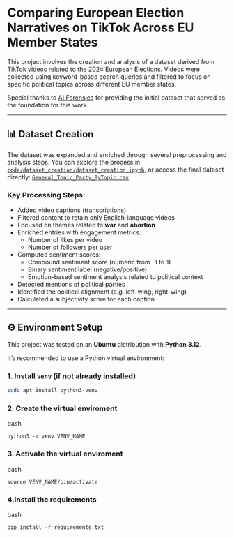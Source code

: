 # Comparing European Election Narratives on TikTok Across EU Member States

This project involves the creation and analysis of a dataset derived from TikTok videos related to the 2024 European Elections. Videos were collected using keyword-based search queries and filtered to focus on specific political topics across different EU member states.

Special thanks to [AI Forensics](https://aiforensics.org/) for providing the initial dataset that served as the foundation for this work.

---

## 📊 Dataset Creation

The dataset was expanded and enriched through several preprocessing and analysis steps. You can explore the process in [`code/dataset_creation/dataset_creation.ipynb`](code/dataset_creation/dataset_creation.ipynb), or access the final dataset directly: [`General_Topic_Party_ByTopic.csv`](code/dataset/General_Topic_Party_ByTopic.csv).

### Key Processing Steps:
- Added video captions (transcriptions)
- Filtered content to retain only English-language videos
- Focused on themes related to **war** and **abortion**
- Enriched entries with engagement metrics:
  - Number of likes per video  
  - Number of followers per user
- Computed sentiment scores:
  - Compound sentiment score (numeric from -1 to 1)
  - Binary sentiment label (negative/positive)
  - Emotion-based sentiment analysis related to political context
- Detected mentions of political parties
- Identified the political alignment (e.g. left-wing, right-wing)
- Calculated a subjectivity score for each caption

---

## ⚙️ Environment Setup

This project was tested on an **Ubuntu** distribution with **Python 3.12**.

It’s recommended to use a Python virtual environment:

### 1. Install `venv` (if not already installed)
```bash
sudo apt install python3-venv
```

### 2. Create the virtual enviroment
bash
```
python3 -m venv VENV_NAME
```

### 3. Activate the virtual enviroment
bash
```
source VENV_NAME/bin/activate  
```

### 4.Install the requirements
bash
```
pip install -r requirements.txt 
```
